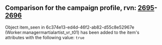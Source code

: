 ## Comparison for the campaign profile, rvn: [2695](https://github.com/PRO100KatYT/FortniteProfileRevisions/tree/main/profiles/campaign/2695%20campaign.json)-[2696](https://github.com/PRO100KatYT/FortniteProfileRevisions/tree/main/profiles/campaign/2696%20campaign.json)

Object item_seen in 6c374e13-ed4d-46f2-ab82-d55c8e52967e (Worker:managermartialartist_vr_t01) has been added to the item's attributes with the following value: `true`
<br><br>
